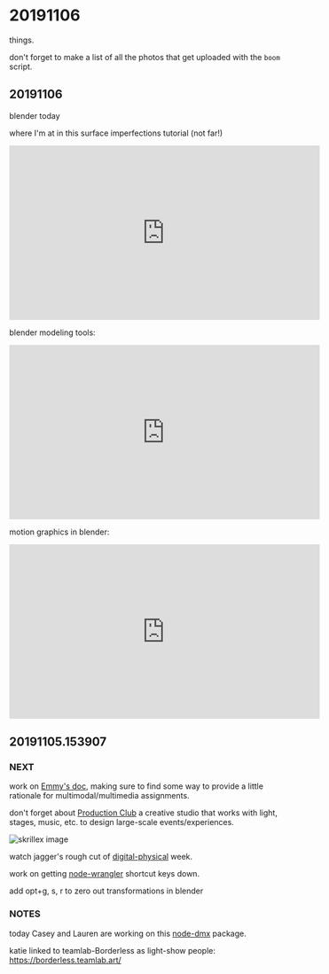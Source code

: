 # 20191106

things.

don't forget to make a list of all the photos that get uploaded with the `boom` script.

## 20191106

blender today

where I'm at in this surface imperfections tutorial (not far!)
<iframe width="560" height="315" src="https://www.youtube.com/embed/67tWv6Hp_w0?start=104" frameborder="0" allow="accelerometer; autoplay; encrypted-media; gyroscope; picture-in-picture" allowfullscreen></iframe>


blender modeling tools:
<iframe width="560" height="315" src="https://www.youtube.com/embed/0MZVHEai1xQ" frameborder="0" allow="accelerometer; autoplay; encrypted-media; gyroscope; picture-in-picture" allowfullscreen></iframe>

motion graphics in blender:
<iframe width="560" height="315" src="https://www.youtube.com/embed/-Jqls7ovI3o" frameborder="0" allow="accelerometer; autoplay; encrypted-media; gyroscope; picture-in-picture" allowfullscreen></iframe>




## 20191105.153907

### NEXT

work on [Emmy's doc](https://docs.google.com/document/d/1fU8DT-qPMeo6q8zwZ9eIB6Np-1tbIyfr7aS9qC9fITM/edit?usp=sharing), making sure to find some way to provide a little rationale for multimodal/multimedia assignments.

don't forget about [Production Club](https://production.club/) a creative studio that works with light, stages, music, etc. to design large-scale events/experiences.

![skrillex image](https://production.club/wp-content/uploads/2019/08/38018473_1944714808914058_6448013622433021952_o.jpg)

watch jagger's rough cut of [digital-physical](https://www.dropbox.com/s/z5x3adsdiywkvdh/Physicat2Digital_Selects.m4v?dl=0) week.

work on getting [node-wrangler](https://gregzaal.github.io/node-wrangler/) shortcut keys down.

add opt+g, s, r to zero out transformations in blender



### NOTES

today Casey and Lauren are working on this [node-dmx](https://github.com/node-dmx/dmx) package.

katie linked to teamlab-Borderless as light-show people: https://borderless.teamlab.art/
